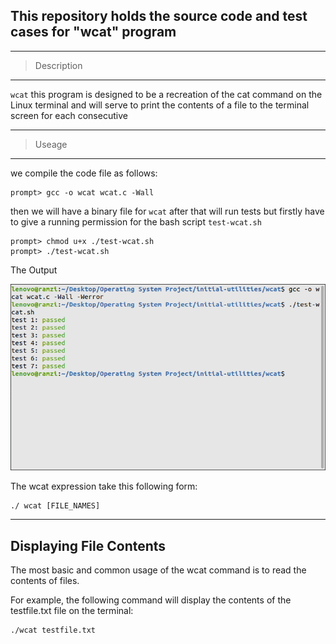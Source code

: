 
## This repository holds the source code and  test cases for "wcat" program

---
> Description
---

 `wcat`  this program is designed to be a recreation of the cat command on the Linux terminal and will serve to print the contents of a file to the terminal screen for each consecutive
 
---
 >Useage
---

 we compile the code file as follows:
```
prompt> gcc -o wcat wcat.c -Wall 
```
then we will have a binary file for  `wcat`
after that will run tests but  firstly have to give a running permission for the bash script `test-wcat.sh`
```
prompt> chmod u+x ./test-wcat.sh
prompt> ./test-wcat.sh
```

The Output

![GitHub Light](https://github.com/Ola-Mohamed/Ostep_Projects/blob/main/Intial_Utilities/wcat/wcat%20test.png)

The wcat expression take this following form:
```
./ wcat [FILE_NAMES]
```
---
Displaying File Contents
---

The most basic and common usage of the wcat command is to read the contents of files.

For example, the following command will display the contents of the testfile.txt file on the terminal:
```
./wcat testfile.txt
```
